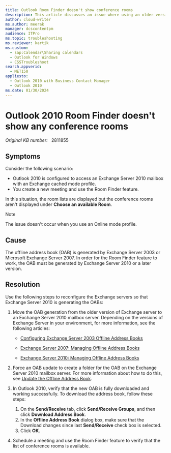 ```yaml
---
title: Outlook Room Finder doesn't show conference rooms
description: This article discusses an issue where using an older version of Microsoft Exchange Server to generate offline address book files may cause conference rooms to not appear in Microsoft Outlook.
author: cloud-writer
ms.author: meerak
manager: dcscontentpm
audience: ITPro
ms.topic: troubleshooting
ms.reviewer: kartik
ms.custom: 
  - sap:Calendar\Sharing calendars
  - Outlook for Windows
  - CSSTroubleshoot
search.appverid: 
  - MET150
appliesto: 
  - Outlook 2010 with Business Contact Manager
  - Outlook 2010
ms.date: 01/30/2024
---
```

# Outlook 2010 Room Finder doesn't show any conference rooms

_Original KB number:_ &nbsp; 2811855

## Symptoms

Consider the following scenario:

- Outlook 2010 is configured to access an Exchange Server 2010 mailbox with an Exchange cached mode profile.
- You create a new meeting and use the Room Finder feature.

In this situation, the room lists are displayed but the conference rooms aren't displayed under **Choose an available Room**.

> [!NOTE]
> The issue doesn't occur when you use an Online mode profile.

## Cause

The offline address book (OAB) is generated by Exchange Server 2003 or Microsoft Exchange Server 2007. In order for the Room Finder feature to work, the OAB must be generated by Exchange Server 2010 or a later version.

## Resolution

Use the following steps to reconfigure the Exchange servers so that Exchange Server 2010 is generating the OABs:

1. Move the OAB generation from the older version of Exchange server to an Exchange Server 2010 mailbox server. Depending on the versions of Exchange Server in your environment, for more information, see the following articles:

    - [Configuring Exchange Server 2003 Offline Address Books](/previous-versions/tn-archive/aa996929(v=exchg.65))

    - [Exchange Server 2007: Managing Offline Address Books](/previous-versions/office/exchange-server-2007/bb124351(v=exchg.80))

    - [Exchange Server 2010: Managing Offline Address Books](/previous-versions/office/exchange-server-2010/bb124351(v=exchg.141))

2. Force an OAB update to create a folder for the OAB on the Exchange Server 2010 mailbox server. For more information about how to do this, see [Update the Offline Address Book](/previous-versions/office/exchange-server-2010/aa997684(v=exchg.141)).

3. In Outlook 2010, verify that the new OAB is fully downloaded and working successfully. To download the address book, follow these steps:

   1. On the **Send/Receive** tab, click **Send/Receive Groups**, and then click **Download Address Book**.
   2. In the **Offline Address Book** dialog box, make sure that the Download changes since last **Send/Receive** check box is selected.
   3. Click **OK**.

4. Schedule a meeting and use the Room Finder feature to verify that the list of conference rooms is available.
